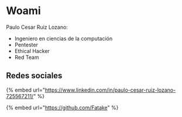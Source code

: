 # Woami

Paulo Cesar Ruiz Lozano:

* Ingeniero en ciencias de la computación&#x20;
* Pentester&#x20;
* Ethical Hacker
* Red Team

## Redes sociales

{% embed url="https://www.linkedin.com/in/paulo-cesar-ruiz-lozano-725567211/" %}

{% embed url="https://github.com/Fatake" %}

